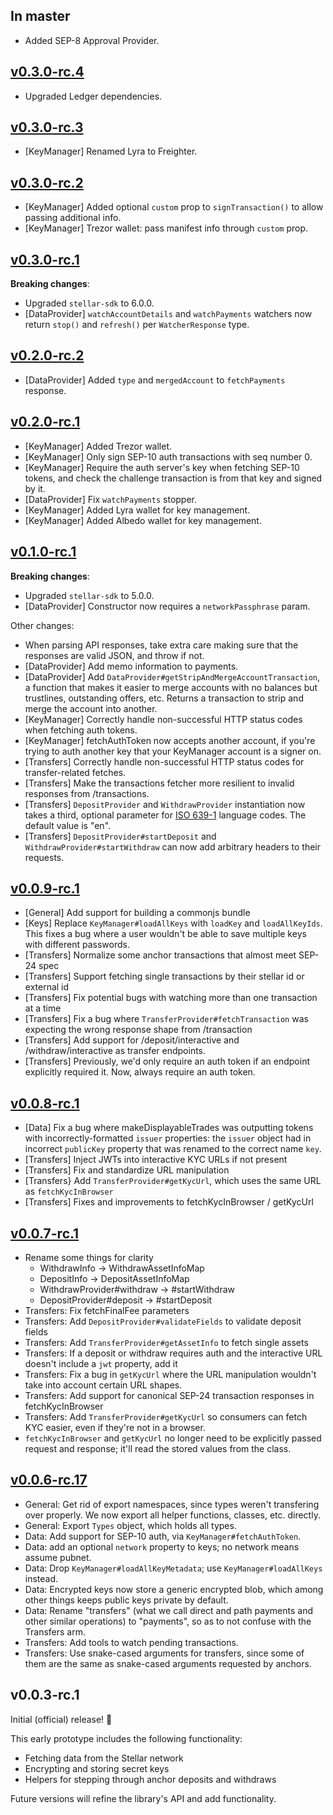 ## In master

- Added SEP-8 Approval Provider.

## [v0.3.0-rc.4](https://github.com/stellar/js-stellar-wallets/compare/v0.3.0-rc.3...v0.3.0-rc.4)

- Upgraded Ledger dependencies.

## [v0.3.0-rc.3](https://github.com/stellar/js-stellar-wallets/compare/v0.3.0-rc.2...v0.3.0-rc.3)

- [KeyManager] Renamed Lyra to Freighter.

## [v0.3.0-rc.2](https://github.com/stellar/js-stellar-wallets/compare/v0.3.0-rc.1...v0.3.0-rc.2)

- [KeyManager] Added optional `custom` prop to `signTransaction()` to allow
  passing additional info.
- [KeyManager] Trezor wallet: pass manifest info through `custom` prop.

## [v0.3.0-rc.1](https://github.com/stellar/js-stellar-wallets/compare/v0.2.0-rc.2...v0.3.0-rc.1)

**Breaking changes**:

- Upgraded `stellar-sdk` to 6.0.0.
- [DataProvider] `watchAccountDetails` and `watchPayments` watchers now return
  `stop()` and `refresh()` per `WatcherResponse` type.

## [v0.2.0-rc.2](https://github.com/stellar/js-stellar-wallets/compare/v0.2.0-rc.1...v0.2.0-rc.2)

- [DataProvider] Added `type` and `mergedAccount` to `fetchPayments` response.

## [v0.2.0-rc.1](https://github.com/stellar/js-stellar-wallets/compare/v0.1.0-rc.1...v0.2.0-rc.1)

- [KeyManager] Added Trezor wallet.
- [KeyManager] Only sign SEP-10 auth transactions with seq number 0.
- [KeyManager] Require the auth server's key when fetching SEP-10 tokens, and
  check the challenge transaction is from that key and signed by it.
- [DataProvider] Fix `watchPayments` stopper.
- [KeyManager] Added Lyra wallet for key management.
- [KeyManager] Added Albedo wallet for key management.

## [v0.1.0-rc.1](https://github.com/stellar/js-stellar-wallets/compare/v0.0.9-rc.1...v0.1.0-rc.1)

**Breaking changes**:

- Upgraded `stellar-sdk` to 5.0.0.
- [DataProvider] Constructor now requires a `networkPassphrase` param.

Other changes:

- When parsing API responses, take extra care making sure that the responses are
  valid JSON, and throw if not.
- [DataProvider] Add memo information to payments.
- [DataProvider] Add `DataProvider#getStripAndMergeAccountTransaction`, a
  function that makes it easier to merge accounts with no balances but
  trustlines, outstanding offers, etc. Returns a transaction to strip and merge
  the account into another.
- [KeyManager] Correctly handle non-successful HTTP status codes when fetching
  auth tokens.
- [KeyManager] fetchAuthToken now accepts another account, if you're trying to
  auth another key that your KeyManager account is a signer on.
- [Transfers] Correctly handle non-successful HTTP status codes for
  transfer-related fetches.
- [Transfers] Make the transactions fetcher more resilient to invalid responses
  from /transactions.
- [Transfers] `DepositProvider` and `WithdrawProvider` instantiation now takes a
  third, optional parameter for
  [ISO 639-1](https://en.wikipedia.org/wiki/ISO_639-1) language codes. The
  default value is "en".
- [Transfers] `DepositProvider#startDeposit` and
  `WithdrawProvider#startWithdraw` can now add arbitrary headers to their
  requests.

## [v0.0.9-rc.1](https://github.com/stellar/js-stellar-wallets/compare/v0.0.8-rc.1...v0.0.9-rc.1)

- [General] Add support for building a commonjs bundle
- [Keys] Replace `KeyManager#loadAllKeys` with `loadKey` and `loadAllKeyIds`.
  This fixes a bug where a user wouldn't be able to save multiple keys with
  different passwords.
- [Transfers] Normalize some anchor transactions that almost meet SEP-24 spec
- [Transfers] Support fetching single transactions by their stellar id or
  external id
- [Transfers] Fix potential bugs with watching more than one transaction at a
  time
- [Transfers] Fix a bug where `TransferProvider#fetchTransaction` was expecting
  the wrong response shape from /transaction
- [Transfers] Add support for /deposit/interactive and /withdraw/interactive as
  transfer endpoints.
- [Transfers] Previously, we'd only require an auth token if an endpoint
  explicitly required it. Now, always require an auth token.

## [v0.0.8-rc.1](https://github.com/stellar/js-stellar-wallets/compare/v0.0.7-rc.1...v0.0.8-rc.1)

- [Data] Fix a bug where makeDisplayableTrades was outputting tokens with
  incorrectly-formatted `issuer` properties: the `issuer` object had in
  incorrect `publicKey` property that was renamed to the correct name `key`.
- [Transfers] Inject JWTs into interactive KYC URLs if not present
- [Transfers] Fix and standardize URL manipulation
- [Transfers} Add `TransferProvider#getKycUrl`, which uses the same URL as
  `fetchKycInBrowser`
- [Transfers] Fixes and improvements to fetchKycInBrowser / getKycUrl

## [v0.0.7-rc.1](https://github.com/stellar/js-stellar-wallets/compare/v0.0.6-rc.17...v0.0.7-rc.1)

- Rename some things for clarity
  - WithdrawInfo -> WithdrawAssetInfoMap
  - DepositInfo -> DepositAssetInfoMap
  - WithdrawProvider#withdraw -> #startWithdraw
  - DepositProvider#deposit -> #startDeposit
- Transfers: Fix fetchFinalFee parameters
- Transfers: Add `DepositProvider#validateFields` to validate deposit fields
- Transfers: Add `TransferProvider#getAssetInfo` to fetch single assets
- Transfers: If a deposit or withdraw requires auth and the interactive URL
  doesn't include a `jwt` property, add it
- Transfers: Fix a bug in `getKycUrl` where the URL manipulation wouldn't take
  into account certain URL shapes.
- Transfers: Add support for canonical SEP-24 transaction responses in
  fetchKycInBrowser
- Transfers: Add `TransferProvider#getKycUrl` so consumers can fetch KYC easier,
  even if they're not in a browser.
- `fetchKycInBrowser` and `getKycUrl` no longer need to be explicitly passed
  request and response; it'll read the stored values from the class.

## [v0.0.6-rc.17](https://github.com/stellar/js-stellar-wallets/compare/v0.0.3-rc1...v0.0.6-rc.17)

- General: Get rid of export namespaces, since types weren't transfering over
  properly. We now export all helper functions, classes, etc. directly.
- General: Export `Types` object, which holds all types.
- Data: Add support for SEP-10 auth, via `KeyManager#fetchAuthToken`.
- Data: add an optional `network` property to keys; no network means assume
  pubnet.
- Data: Drop `KeyManager#loadAllKeyMetadata`; use `KeyManager#loadAllKeys`
  instead.
- Data: Encrypted keys now store a generic encrypted blob, which among other
  things keeps public keys private by default.
- Data: Rename "transfers" (what we call direct and path payments and other
  similar operations) to "payments", so as to not confuse with the Transfers
  arm.
- Transfers: Add tools to watch pending transactions.
- Transfers: Use snake-cased arguments for transfers, since some of them are the
  same as snake-cased arguments requested by anchors.

## v0.0.3-rc.1

Initial (official) release! 🎉

This early prototype includes the following functionality:

- Fetching data from the Stellar network
- Encrypting and storing secret keys
- Helpers for stepping through anchor deposits and withdraws

Future versions will refine the library's API and add functionality.
